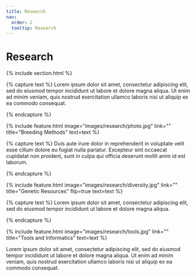 ```yaml
---
title: Research
nav:
  order: 2
  tooltip: Research
---
```


# <i class="fas fa-dna"></i>Research

{% include section.html %}

{% capture text %}
Lorem ipsum dolor sit amet, consectetur adipiscing elit, sed do eiusmod tempor incididunt ut labore et dolore magna aliqua.
Ut enim ad minim veniam, quis nostrud exercitation ullamco laboris nisi ut aliquip ex ea commodo consequat.

{% endcapture %}

{%
  include feature.html
  image="images/research/photo.jpg"
  link=""
  title="Breeding Methods"
  text=text
%}

{% capture text %}
Duis aute irure dolor in reprehenderit in voluptate velit esse cillum dolore eu fugiat nulla pariatur.
Excepteur sint occaecat cupidatat non proident, sunt in culpa qui officia deserunt mollit anim id est laborum.

{% endcapture %}

{%
  include feature.html
  image="images/research/diversity.jpg"
  link=""
  title="Genetic Resources"
  flip=true
  text=text
%}

{% capture text %}
Lorem ipsum dolor sit amet, consectetur adipiscing elit, sed do eiusmod tempor incididunt ut labore et dolore magna aliqua.

{% endcapture %}

{%
  include feature.html
  image="images/research/tools.jpg"
  link=""
  title="Tools and Informatics"
  text=text
%}

Lorem ipsum dolor sit amet, consectetur adipiscing elit, sed do eiusmod tempor incididunt ut labore et dolore magna aliqua.
Ut enim ad minim veniam, quis nostrud exercitation ullamco laboris nisi ut aliquip ex ea commodo consequat.



